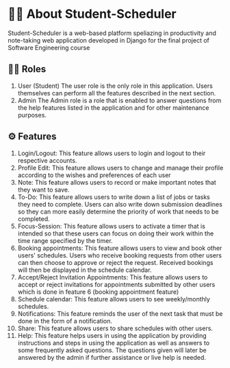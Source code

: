 # 👩‍💻 About Student-Scheduler
Student-Scheduler is a web-based platform speliazing in productivity and note-taking web application developed in Django for the final project of Software Engineering course

## 👩‍💼 Roles
1. User (Student)
The user role is the only role in this application. Users themselves can perform all the features described in the next section.
2. Admin
The Admin role is a role that is enabled to answer questions from the help features listed in the application and for other maintenance purposes.

## ⚙️ Features
1. Login/Logout: This feature allows users to login and logout to their respective accounts.
2. Profile Edit: This feature allows users to change and manage their profile according to the wishes and preferences of each user
3. Note: This feature allows users to record or make important notes that they want to save.
4. To-Do: This feature allows users to write down a list of jobs or tasks they need to complete. Users can also write down submission deadlines so they can more easily determine the priority of work that needs to be completed.
5. Focus-Session: This feature allows users to activate a timer that is intended so that these users can focus on doing their work within the time range specified by the timer.
6. Booking appointments: This feature allows users to view and book other users' schedules. Users who receive booking requests from other users can then choose to approve or reject the request. Received bookings will then be displayed in the schedule calendar.
7. Accept/Reject Invitation Appointments: This feature allows users to accept or reject invitations for appointments submitted by other users which is done in feature 6 (booking appointment feature)
8. Schedule calendar: This feature allows users to see weekly/monthly schedules.
9. Notifications: This feature reminds the user of the next task that must be done in the form of a notification.
10. Share: This feature allows users to share schedules with other users.
11. Help: This feature helps users in using the application by providing instructions and steps in using the application as well as answers to some frequently asked questions. The questions given will later be answered by the admin if further assistance or live help is needed.
